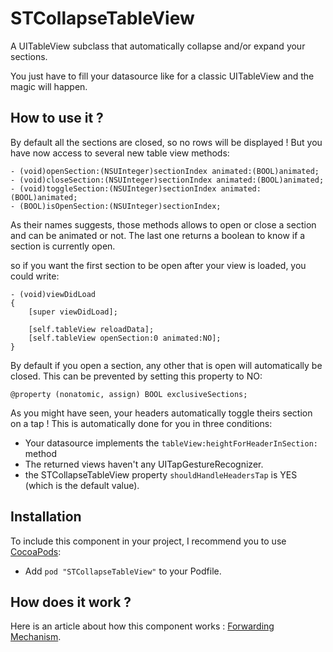 STCollapseTableView
===============

A UITableView subclass that automatically collapse and/or expand your sections.

You just have to fill your datasource like for a classic UITableView and the magic will happen.

## How to use it ?

By default all the sections are closed, so no rows will be displayed !
But you have now access to several new table view methods:

```
- (void)openSection:(NSUInteger)sectionIndex animated:(BOOL)animated;
- (void)closeSection:(NSUInteger)sectionIndex animated:(BOOL)animated;
- (void)toggleSection:(NSUInteger)sectionIndex animated:(BOOL)animated;
- (BOOL)isOpenSection:(NSUInteger)sectionIndex;
```
As their names suggests, those methods allows to open or close a section and can be animated or not. The last one returns a boolean to know if a section is currently open.

so if you want the first section to be open after your view is loaded, you could write:

```
- (void)viewDidLoad
{
    [super viewDidLoad];
    
    [self.tableView reloadData];
    [self.tableView openSection:0 animated:NO];
}
```

By default if you open a section, any other that is open will automatically be closed.
This can be prevented by setting this property to NO:

```
@property (nonatomic, assign) BOOL exclusiveSections;
```

As you might have seen, your headers automatically toggle theirs section on a tap !
This is automatically done for you in three conditions:
* Your datasource implements the `tableView:heightForHeaderInSection:` method
* The returned views haven't any UITapGestureRecognizer.
* the STCollapseTableView property `shouldHandleHeadersTap` is YES (which is the default value).

## Installation

To include this component in your project, I recommend you to use [CocoaPods](http://cocoapods.org):
* Add `pod "STCollapseTableView"` to your Podfile.

## How does it work ?

Here is an article about how this component works : [Forwarding Mechanism](http://www.isoftom.com/2013/08/forwarding-mechanism.html).
